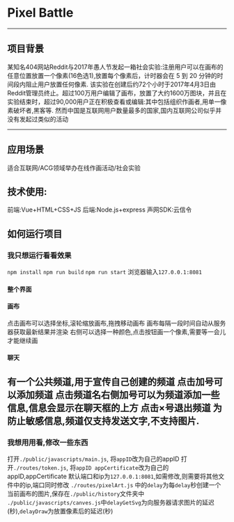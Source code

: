 # Pixel Battle
---
## 项目背景
某知名404网站Reddit与2017年愚人节发起一箱社会实验:注册用户可以在画布的任意位置放置一个像素(16色选1),放置每个像素后，计时器会在 5 到 20 分钟的时间段内阻止用户放置任何像素. 
该实验在创建后约72个小时于2017年4月3日由Reddit管理员终止。超过100万用户编辑了画布，放置了大约1600万图块，并且在实验结束时，超过90,000用户正在积极查看或编辑:其中包括组织作画者,用单一像素破坏者,黑客等.
然而中国是互联网用户数量最多的国家,国内互联网公司似乎并没有发起过类似的活动

---
## 应用场景
适合互联网/ACG领域举办在线作画活动/社会实验

## 技术使用:
前端:Vue+HTML+CSS+JS
后端:Node.js+express
声网SDK:云信令

## 如何运行项目
### 我只想运行看看效果
`npm install`
`npm run build`
`npm run start`
浏览器输入`127.0.0.1:8081`
#### 整个界面
#### 画布
点击画布可以选择坐标,滚轮缩放画布,拖拽移动画布
画布每隔一段时间自动从服务器获取最新结果并渲染
右侧可以选择一种颜色,点击按钮画一个像素,需要等一会儿才能继续画
#### 聊天
有一个公共频道,用于宣传自己创建的频道
点击加号可以添加频道
点击频道名右侧加号可以为频道添加一些信息,信息会显示在聊天框的上方
点击×号退出频道
为防止敏感信息,频道仅支持发送文字,不支持图片.
---
### 我想用用看,修改一些东西
打开`./public/javascripts/main.js`, 将`appID`改为自己的appID
打开`./routes/token.js`, 将`appID appCertificate`改为自己的appID,appCertificate
默认端口和ip为`127.0.0.1:8081`,如需修改,则需要将其他文件中的ip,端口同时修改
`./routes/pixelArt.js` 中的`delay`为每`delay`秒创建一个当前画布的图片,保存在`./public/history`文件夹中
`./public/javascripts/canves.js`中`delayGetSvg`为向服务器请求图片的延迟(秒),`delayDraw`为放置像素后的延迟(秒)